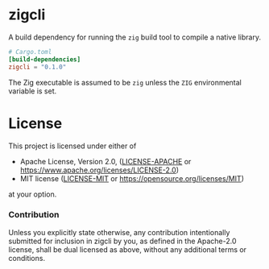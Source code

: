 # zigcli

A build dependency for running the `zig` build tool to compile a native
library.

```toml
# Cargo.toml
[build-dependencies]
zigcli = "0.1.0"
```

The Zig executable is assumed to be `zig` unless the `ZIG`
environmental variable is set.

# License

This project is licensed under either of

* Apache License, Version 2.0, ([LICENSE-APACHE](LICENSE-APACHE) or
  https://www.apache.org/licenses/LICENSE-2.0)
* MIT license ([LICENSE-MIT](LICENSE-MIT) or
  https://opensource.org/licenses/MIT)

at your option.

### Contribution

Unless you explicitly state otherwise, any contribution intentionally submitted
for inclusion in zigcli by you, as defined in the Apache-2.0 license, shall be
dual licensed as above, without any additional terms or conditions.
